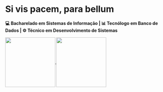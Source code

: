 # Si vis pacem, para bellum
<b>💻 Bacharelado em Sistemas de Informação | <b> 📊 Tecnólogo em Banco de Dados |<b> ⚙️ Técnico em Desenvolvimento de Sistemas 
<div>
    <a href="https://github.com/vikttorcostta">
        <img height=160 align="center" src="https://github-readme-stats.vercel.app/api?username=vikttorcostta&show_icons=true&theme=tokyonight&layout=compact&count_private=true&count_public=true" />
        <img height=160 align="center" src="https://github-readme-stats.vercel.app/api/top-langs?username=vikttorcostta&theme=tokyonight&layout=compact&langs_count=3333&card_width=320" />
    </a>
</div>

